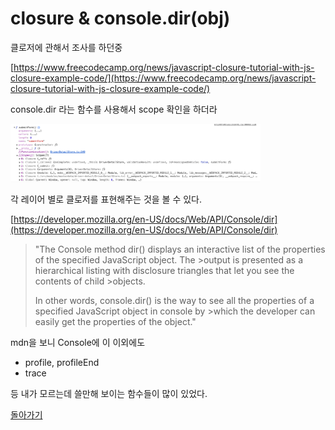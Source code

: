 # closure & console.dir(obj)

클로저에 관해서 조사를 하던중

[https://www.freecodecamp.org/news/javascript-closure-tutorial-with-js-closure-example-code/](https://www.freecodecamp.org/news/javascript-closure-tutorial-with-js-closure-example-code/)

console.dir 라는 함수를 사용해서 scope 확인을 하더라

<img src="./1.png" alt="console.dir" style="width: 400px" />

각 레이어 별로 클로저를 표현해주는 것을 볼 수 있다.

[https://developer.mozilla.org/en-US/docs/Web/API/Console/dir](https://developer.mozilla.org/en-US/docs/Web/API/Console/dir)

> "The Console method dir() displays an interactive list of the properties of
> the specified JavaScript object. The >output is presented as a hierarchical
> listing with disclosure triangles that let you see the contents of child >objects.
>
> In other words, console.dir() is the way to see all the properties of a
> specified JavaScript object in console by >which the developer can easily get
> the properties of the object."

mdn을 보니 Console에 이 이외에도

- profile, profileEnd
- trace

등 내가 모르는데 쓸만해 보이는 함수들이 많이 있었다.

[돌아가기](/README.md)
